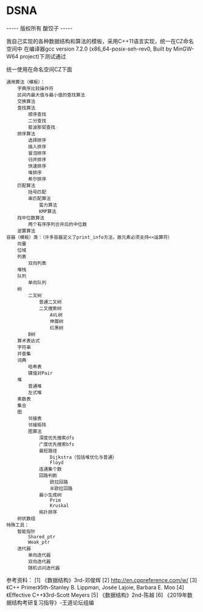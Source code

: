 # DSNA

----- 版权所有 酸饺子 -----

我自己实现的各种数据结构和算法的模板，采用C++11语言实现，统一在CZ命名空间中
在编译器gcc version 7.2.0 (x86_64-posix-seh-rev0, Built by MinGW-W64 project)下测试通过

统一使用在命名空间CZ下面

    通用算法（模板）：
        字典序比较操作符
        区间内最大值与最小值的查找算法
        交换算法
        查找算法
            顺序查找
            二分查找
            斐波那契查找
        排序算法
            选择排序
            插入排序
            冒泡排序
            归并排序
            快速排序
            堆排序
            希尔排序
        匹配算法
            括号匹配
            串匹配算法
                蛮力算法
                KMP算法
        找中位数算法
            两个有序序列合并后的中位数
        逆置算法
    容器（模板）类：（许多容器定义了print_info方法，故元素必须支持<<运算符）
        向量
        位域
        列表
            双向列表
        堆栈
        队列
            单向队列
        树
            二叉树
                普通二叉树
                二叉搜索树
                    AVL树
                    伸展树
                    红黑树
            B树
        算术表达式
        字符串
        并查集
        词典
            哈希表
            键值对Pair
        堆
            普通堆
            左式堆
        素数表
        集合
        图
            邻接表
            邻接矩阵
            图算法
                深度优先搜索dfs
                广度优先搜索bfs
                最短路径
                    Dijkstra（包括堆优化与普通）
                    Floyd
                连通集个数
                回路判断
                    欧拉回路
                    半欧拉回路
                最小生成树
                    Prim
                    Kruskal
                拓扑排序
        树状数组
    特殊工具：
        智能指针
            Shared_ptr
            Weak_ptr
        迭代器
            单向迭代器
            双向迭代器
            随机访问迭代器

参考资料：
[1] 《数据结构》3rd-邓俊辉
[2] http://en.cppreference.com/w/
[3] 《C++ Primer》5th-Stanley B. Lippman, Josée Lajoie, Barbara E. Moo
[4] 《Effective C++》3rd-Scott Meyers
[5] 《数据结构》2nd-陈越
[6] 《2019年数据结构考研复习指导》-王道论坛组编
